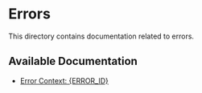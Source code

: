 # Errors

This directory contains documentation related to errors.

## Available Documentation

- [Error Context: {ERROR_ID}](./error-context-template.md)

